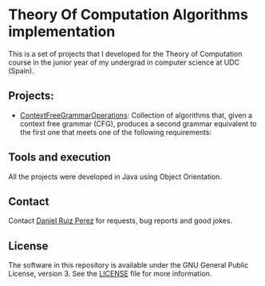 Theory Of Computation Algorithms implementation
============

This is a set of projects that I developed for the Theory of Computation course in the junior year of my undergrad in computer science at UDC (Spain). 


## Projects:


- [ContextFreeGrammarOperations](https://github.com/DaniRuizPerez/ContextFreeGrammarOperations): Collection of algorithms that, given a context free grammar (CFG), produces a second grammar equivalent to the first one that meets one of the following requirements:



## Tools and execution

All the projects were developed in Java using Object Orientation.


## Contact

Contact [Daniel Ruiz Perez](mailto:druiz072@fiu.edu) for requests, bug reports and good jokes.


## License

The software in this repository is available under the GNU General Public License, version 3. See the [LICENSE](https://github.com/DaniRuizPerez/TheoryOfComputationImplementations/blob/master/LICENSE) file for more information.
